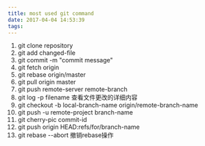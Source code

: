 ```yaml
---
title: most used git command
date: 2017-04-04 14:53:39
tags:
---
```

1. git clone repository
2. git add changed-file
3. git commit -m "commit message"
4. git fetch origin
5. git rebase origin/master
6. git pull origin master
7. git push remote-server remote-branch
8. git log -p filename 查看文件更改的详细内容
9. git checkout -b local-branch-name origin/remote-branch-name
10. git push -u remote-project branch-name
11. git cherry-pic commit-id
12. git push origin HEAD:refs/for/branch-name
13. git rebase --abort 撤销rebase操作


